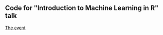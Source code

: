 ## Code for "Introduction to Machine Learning in R" talk

[The event](http://www.meetup.com/Bay-Area-entrepreneur-in-statistics/events/220200214/)